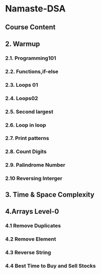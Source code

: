 # Namaste-DSA

## Course Content

## 2. Warmup
### 2.1. Programming101
### 2.2. Functions,if-else
### 2.3. Loops 01
### 2.4. Loops02
### 2.5. Second largest
### 2.6. Loop in loop
### 2.7. Print patterns
### 2.8. Count Digits
### 2.9. Palindrome Number
### 2.10 Reversing Interger

## 3. Time & Space Complexity

## 4.Arrays Level-0
### 4.1 Remove Duplicates
### 4.2 Remove Element
### 4.3 Reverse String
### 4.4 Best Time to Buy and Sell Stocks
